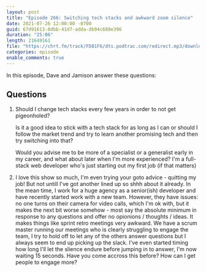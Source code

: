 ```yaml
---
layout: post
title: "Episode 266: Switching tech stacks and awkward zoom silence"
date: 2021-07-26 12:00:00 -0700
guid: 67d91613-8dbb-41d7-adda-db94c688e396
duration: "25:06"
length: 21649161
file: "https://chrt.fm/track/FD81F6/dts.podtrac.com/redirect.mp3/download.softskills.audio/sse-266.mp3"
categories: episode
enable_comments: true
---
```


In this episode, Dave and Jamison answer these questions:

## Questions

1. Should I change tech stacks every few years in order to not get pigeonholed?
   
   Is it a good idea to stick with a tech stack for as long as I can or should I follow the market trend and try to learn another promising tech and then try switching into that?
   
   Would you advise me to be more of a specialist or a generalist early in my career, and what about later when I'm more experienced? I'm a full-stack web developer who's just starting out my first job (if that matters)


2. I love this show so much, I'm even trying your goto advice - quitting my job! But not untill I've got another lined up so shhh about it already. In the mean time, I work for a huge agency as a senior(ish) developer and have recently started work with a new team. However, they have issues: no one turns on their camera for video calls, which I'm ok with, but it makes the next bit worse somehow - most say the absolute minimum in response to any questions and offer no opionions / thoughts / ideas. It makes things like sprint retro meetings very awkward. We have a scrum master running our meetings who is clearly struggling to engage the team, I try to hold off to let any of the others answer questions but I always seem to end up picking up the slack. I've even started timing how long I'll let the slience endure before jumping in to answer, I'm now waiting 15 seconds. Have you come accross this before? How can I get people to engage more?
